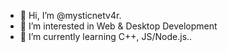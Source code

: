 - 👋 Hi, I’m @mysticnetv4r.
- 👀 I’m interested in Web & Desktop Development
- 🌱 I’m currently learning C++, JS/Node.js..
